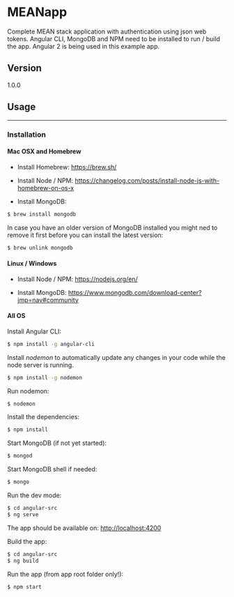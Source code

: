 # MEANapp

Complete MEAN stack application with authentication using json web tokens. Angular CLI, MongoDB and NPM need to be installed to run / build the app. Angular 2 is being used in this example app.

## Version

1.0.0

## Usage

--------------------------------------------------------------------------------

### Installation

#### Mac OSX and Homebrew

- Install Homebrew: <https://brew.sh/>

- Install Node / NPM: <https://changelog.com/posts/install-node-js-with-homebrew-on-os-x>

- Install MongoDB:

```sh
$ brew install mongodb
```

In case you have an older version of MongoDB installed you might ned to remove it first before you can install the latest version:

```sh
$ brew unlink mongodb
```

#### Linux / Windows

- Install Node / NPM: <https://nodejs.org/en/>

- Install MongoDB: <https://www.mongodb.com/download-center?jmp=nav#community>

#### All OS

Install Angular CLI:

```sh
$ npm install -g angular-cli
```

Install _nodemon_ to automatically update any changes in your code while the node server is running.

```sh
$ npm install -g nodemon
```

Run nodemon:

```sh
$ nodemon
```

Install the dependencies:

```sh
$ npm install
```

Start MongoDB (if not yet started):

```sh
$ mongod
```

Start MongoDB shell if needed:

```sh
$ mongo
```

Run the dev mode:

```sh
$ cd angular-src
$ ng serve
```

The app should be available on: <http://localhost:4200>

Build the app:

```sh
$ cd angular-src
$ ng build
```

Run the app (from app root folder only!):

```sh
$ npm start
```
